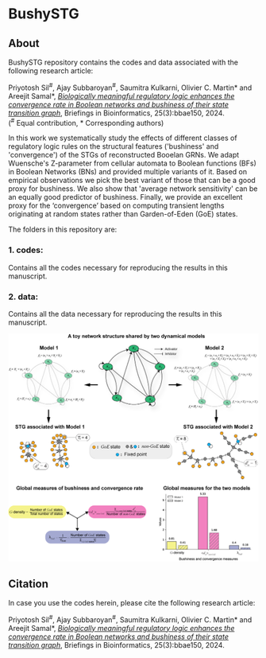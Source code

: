 # BushySTG
## About
BushySTG repository contains the codes and data associated with the following research article: 

Priyotosh Sil<sup>#</sup>, Ajay Subbaroyan<sup>#</sup>, Saumitra Kulkarni, Olivier C. Martin* and Areejit Samal*, 
[<i>Biologically meaningful regulatory logic enhances the convergence rate in Boolean networks and bushiness of their state transition graph</i>](https://academic.oup.com/bib/article/25/3/bbae150/7641194), Briefings in Bioinformatics, 25(3):bbae150, 2024. <br>
(<sup>#</sup> Equal contribution, * Corresponding authors)

In this work we systematically study the effects of different classes of regulatory logic rules on the structural features ('bushiness' and 'convergence') of the STGs of reconstructed Booelan GRNs. We adapt Wuensche's Z-parameter from cellular automata to Boolean functions (BFs) in Boolean Networks (BNs) and provided multiple variants of it. Based on empirical observations we pick the best variant of those that can be a good proxy for bushiness. We also show that 'average network sensitivity' can be an equally good predictor of bushiness. Finally, we provide an excellent proxy for the ‘convergence’ based on computing transient lengths originating at random states rather than Garden-of-Eden (GoE) states.

The folders in this repository are:

### 1. codes:
Contains all the codes necessary for reproducing the results in this manuscript.

### 2. data:
Contains all the data necessary for reproducing the results in this manuscript.

<img src="BushySTG_3_600.jpg">

## Citation
In case you use the codes herein, please cite the following research article:

Priyotosh Sil<sup>#</sup>, Ajay Subbaroyan<sup>#</sup>, Saumitra Kulkarni, Olivier C. Martin* and Areejit Samal*, 
[<i>Biologically meaningful regulatory logic enhances the convergence rate in Boolean networks and bushiness of their state transition graph</i>](https://academic.oup.com/bib/article/25/3/bbae150/7641194), Briefings in Bioinformatics, 25(3):bbae150, 2024.
